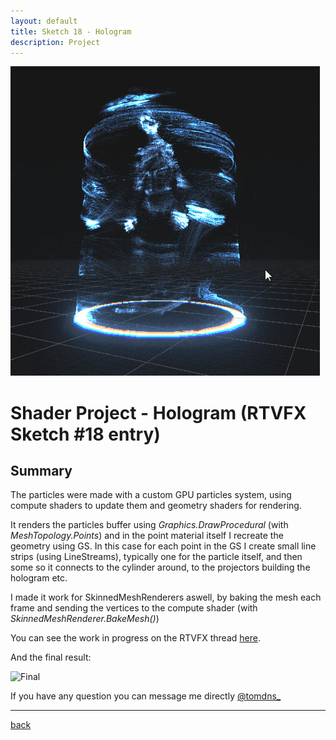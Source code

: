 ```yaml
---
layout: default
title: Sketch 18 - Hologram
description: Project
---
```


![Header](../images/sketch-hologram/hologram_turnaround.gif)

# Shader Project - Hologram (RTVFX Sketch #18 entry)

## Summary

The particles were made with a custom GPU particles system, using compute shaders to update them and geometry shaders for rendering.

It renders the particles buffer using *Graphics.DrawProcedural* (with *MeshTopology.Points*) and in the point material itself I recreate the geometry using GS. In this case for each point in the GS I create small line strips (using LineStreams), typically one for the particle itself, and then some so it connects to the cylinder around, to the projectors building the hologram etc.

I made it work for SkinnedMeshRenderers aswell, by baking the mesh each frame and sending the vertices to the compute shader (with *SkinnedMeshRenderer.BakeMesh()*)

You can see the work in progress on the RTVFX thread [here](https://realtimevfx.com/t/thomas-denis-sketch-18-hologram/6507).

And the final result:

![Final](https://i.imgur.com/dezSdme.gif)

If you have any question you can message me directly [@tomdns_](https://twitter.com/tomdns_)

* * *

[back](../)
